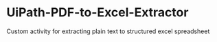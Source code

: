 # UiPath-PDF-to-Excel-Extractor
Custom activity for extracting plain text to structured excel spreadsheet
